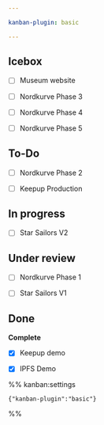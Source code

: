 ```yaml
---

kanban-plugin: basic

---
```


## Icebox

- [ ] Museum website
- [ ] Nordkurve Phase 3
- [ ] Nordkurve Phase 4
- [ ] Nordkurve Phase 5


## To-Do

- [ ] Nordkurve Phase 2
- [ ] Keepup Production


## In progress

- [ ] Star Sailors V2


## Under review

- [ ] Nordkurve Phase 1
- [ ] Star Sailors V1


## Done

**Complete**
- [x] Keepup demo
- [x] IPFS Demo




%% kanban:settings
```
{"kanban-plugin":"basic"}
```
%%